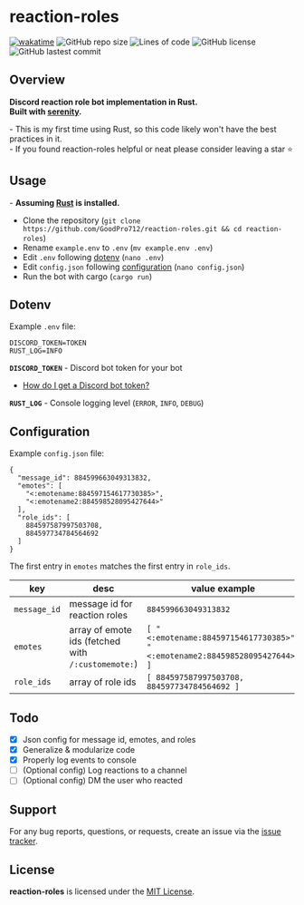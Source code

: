 # reaction-roles
[![wakatime](https://wakatime.com/badge/github/GoodPro712/reaction-roles.svg)](https://wakatime.com/badge/github/GoodPro712/reaction-roles)
![GitHub repo size](https://img.shields.io/github/repo-size/goodpro712/reaction-roles)
![Lines of code](https://img.shields.io/tokei/lines/github/goodpro712/reaction-roles)
![GitHub license](https://img.shields.io/github/license/goodpro712/reaction-roles)
![GitHub lastest commit](https://img.shields.io/github/last-commit/goodpro712/reaction-roles)

## Overview
**Discord reaction role bot implementation in Rust.**  
**Built with [serenity](https://github.com/serenity-rs/serenity).**

\- This is my first time using Rust, so this code likely won't have the best practices in it.  
\- If you found reaction-roles helpful or neat please consider leaving a star ⭐

## Usage
\- **Assuming [Rust](https://www.rust-lang.org/tools/install/) is installed.**
 - Clone the repository (`git clone https://github.com/GoodPro712/reaction-roles.git && cd reaction-roles`)
 - Rename `example.env` to `.env` (`mv example.env .env`)
 - Edit `.env` following [dotenv](#dotenv) (`nano .env`)
 - Edit `config.json` following [configuration](#configuration) (`nano config.json`)
 - Run the bot with cargo (`cargo run`)

## Dotenv
Example `.env` file:
```
DISCORD_TOKEN=TOKEN
RUST_LOG=INFO
```
**`DISCORD_TOKEN`** - Discord bot token for your bot  
 - [How do I get a Discord bot token?](https://discordjs.guide/preparations/setting-up-a-bot-application.html)

**`RUST_LOG`** - Console logging level (`ERROR`, `INFO`, `DEBUG`)

## Configuration
Example `config.json` file:
```
{
  "message_id": 884599663049313832,
  "emotes": [
    "<:emotename:884597154617730385>",
    "<:emotename2:884598528095427644>"
  ],
  "role_ids": [
    884597587997503708,
    884597734784564692
  ]
}
```
The first entry in `emotes` matches the first entry in `role_ids`.

| key | desc | value example |
| - | - | - |
`message_id` | message id for reaction roles | `884599663049313832`
`emotes` | array of emote ids (fetched with `/:customemote:`) | `[ "<:emotename:884597154617730385>", "<:emotename2:884598528095427644>" ]`
`role_ids` | array of role ids | `[ 884597587997503708, 884597734784564692 ]`

## Todo
 - [x] Json config for message id, emotes, and roles
 - [x] Generalize & modularize code
 - [x] Properly log events to console
 - [ ] (Optional config) Log reactions to a channel
 - [ ] (Optional config) DM the user who reacted

## Support
For any bug reports, questions, or requests, create an issue via the [issue tracker](https://github.com/GoodPro712/reaction-roles/issues).

## License
**reaction-roles** is licensed under the [MIT License](https://github.com/GoodPro712/reaction-roles/blob/master/LICENSE).
